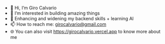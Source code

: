 - 👋 Hi, I’m Giro Calvario
- 👀 I’m interested in building amazing things
- 🌱 Enhancing and widening my backend skills + learning AI
- 📫 How to reach me: girocalvario@gmail.com
- 🌐 You can also visit https://girocalvario.vercel.app to know more about me
